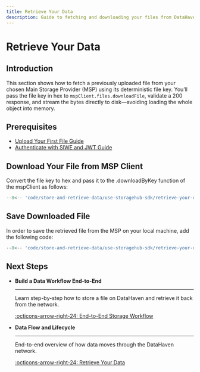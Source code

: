 ```yaml
---
title: Retrieve Your Data
description: Guide to fetching and downloading your files from DataHaven using the StorageHub SDK.
---
```


# Retrieve Your Data

## Introduction

This section shows how to fetch a previously uploaded file from your chosen Main Storage Provider (MSP) using its deterministic file key. You’ll pass the file key in hex to `mspClient.files.downloadFile`, validate a 200 response, and stream the bytes directly to disk—avoiding loading the whole object into memory. 

## Prerequisites

- [Upload Your First File Guide](/store-and-retrieve-data/use-storagehub-sdk/upload-your-first-file)
- [Authenticate with SIWE and JWT Guide](/store-and-retrieve-data/use-storagehub-sdk/authenticate-with-siwe-and-jwt)

## Download Your File from MSP Client

Convert the file key to hex and pass it to the .downloadByKey function of the mspClient as follows:

```ts title="index.ts"
--8<-- 'code/store-and-retrieve-data/use-storagehub-sdk/retrieve-your-data/download-file-from-msp.ts'
```

## Save Downloaded File

In order to save the retrieved file from the MSP on your local machine, add the following code:

```ts title="index.ts"
--8<-- 'code/store-and-retrieve-data/use-storagehub-sdk/retrieve-your-data/save-downloaded-file.ts'
```

## Next Steps

<div class="grid cards" markdown>

-   __Build a Data Workflow End-to-End__

    ---

    Learn step-by-step how to store a file on DataHaven and retrieve it back from the network.

    [:octicons-arrow-right-24: End-to-End Storage Workflow](/store-and-retrieve-data/use-storagehub-sdk/end-to-end-storage-workflow)

-   __Data Flow and Lifecycle__

    ---

    End-to-end overview of how data moves through the DataHaven network.

    [:octicons-arrow-right-24: Retrieve Your Data](/how-it-works/data-and-provider-model/data-flow-and-lifecycle)


</div>